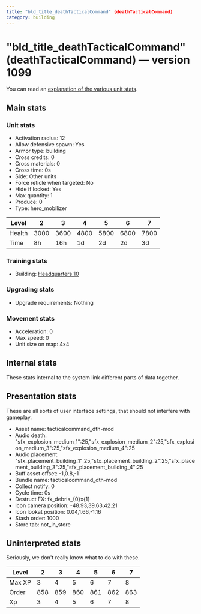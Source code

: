 ```yaml
---
title: "bld_title_deathTacticalCommand" (deathTacticalCommand)
category: building
---
```


# "bld_title_deathTacticalCommand" (deathTacticalCommand) — version 1099

You can read an [explanation  of the various unit stats](unitexplained.md).

## Main stats

### Unit stats

  * Activation radius: 12
  * Allow defensive spawn: Yes
  * Armor type: building
  * Cross credits: 0
  * Cross materials: 0
  * Cross time: 0s
  * Side: Other units
  * Force reticle when targeted: No
  * Hide if locked: Yes
  * Max quantity: 1
  * Produce: 0
  * Type: hero_mobilizer

|Level |2   |3   |4   |5   |6   |7   |
|------|----|----|----|----|----|----|
|Health|3000|3600|4800|5800|6800|7800|
|Time  |8h  |16h |1d  |2d  |2d  |3d  |


### Training stats

  * Building: [Headquarters 10](smugglerHQ.html)

### Upgrading stats

  * Upgrade requirements: Nothing

### Movement stats

  * Acceleration: 0
  * Max speed: 0
  * Unit size on map: 4x4

## Internal stats

These stats internal to the system link different parts of data together.


## Presentation stats

These are all sorts of user interface settings, that should not interfere with gameplay.

  * Asset name: tacticalcommand_dth-mod
  * Audio death: "sfx_explosion_medium_1":25,"sfx_explosion_medium_2":25,"sfx_explosion_medium_3":25,"sfx_explosion_medium_4":25
  * Audio placement: "sfx_placement_building_1":25,"sfx_placement_building_2":25,"sfx_placement_building_3":25,"sfx_placement_building_4":25
  * Buff asset offset: -1,0.8,-1
  * Bundle name: tacticalcommand_dth-mod
  * Collect notify: 0
  * Cycle time: 0s
  * Destruct FX: fx_debris_{0}x{1}
  * Icon camera position: -48.93,39.63,42.21
  * Icon lookat position: 0.04,1.66,-1.16
  * Stash order: 1000
  * Store tab: not_in_store

## Uninterpreted stats

Seriously, we don't really know what to do with these.

|Level |2  |3  |4  |5  |6  |7  |
|------|---|---|---|---|---|---|
|Max XP|3  |4  |5  |6  |7  |8  |
|Order |858|859|860|861|862|863|
|Xp    |3  |4  |5  |6  |7  |8  |


